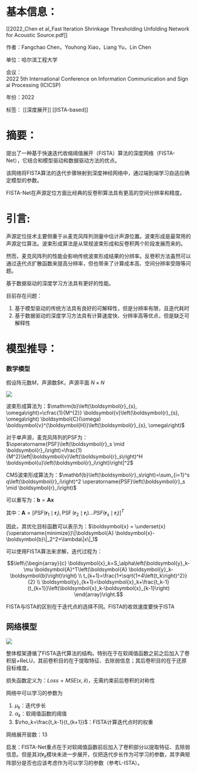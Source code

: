 # 基本信息：

[[2022_Chen et al_Fast Iteration Shrinkage Thresholding Unfolding Network for Acoustic Source.pdf]]

作者：Fangchao Chen，Youhong Xiao，Liang Yu，Lin Chen

单位：哈尔滨工程大学

会议：2022 5th International Conference on Information Communication and Signal Processing (ICICSP)

年份：2022

标签： [[深度展开]]  [[ISTA-based]] 

# 摘要：

提出了一种基于快速迭代收缩阈值展开（FISTA）算法的深度网络（FISTA-Net），它结合和模型驱动和数据驱动方法的优点。

该网络将FISTA算法的迭代步骤映射到深度神经网络中，通过端到端学习自适应确定模型的参数。

FISTA-Net在声源定位方面比经典的反卷积算法具有更高的空间分辨率和精度。

# 引言:

声源定位技术主要侧重于从麦克风阵列测量中估计声源位置。波束形成是最常用的声源定位算法。波束形成算法是从常规波束形成和反卷积两个阶段发展而来的。

然而，麦克风阵列的性能会影响传统波束形成结果的分辨率。反卷积方法虽然可以通过迭代点扩散函数来提高分辨率，但也带来了计算成本高、空间分辨率受限等问题。

基于数据驱动的深度学习方法具有更好的性能。

目前存在问题：

1.  基于模型驱动的传统方法具有良好的可解释性，但是分辨率有限，且迭代耗时
2.  基于数据驱动的深度学习方法具有计算速度快、分辨率高等优点，但是缺乏可解释性

# 模型推导：

### 数学模型

假设阵元数$M$，声源数$K，声源平面 $N\times N$

![](https://alidocs.oss-cn-zhangjiakou.aliyuncs.com/res/7jP2lRj7REG6l8g5/img/55984d64-8e7d-4622-a829-76c0d366310b.png)

波束形成算法为：$\mathrm{b}\left(\boldsymbol{r}_{s}, \omega\right)=\cfrac{1}{M^{2}} \boldsymbol{v}\left(\boldsymbol{r}_{s}, \omega\right) \boldsymbol{C}(\omega) \boldsymbol{v}^{\boldsymbol{H}}\left(\boldsymbol{r}_{s}, \omega\right)$

对于单声源，麦克风阵列的PSF为：$\operatorname{PSF}\left(\boldsymbol{r}_s \mid \boldsymbol{r}_i\right)=\frac{1}{M^2}\left|\boldsymbol{v}\left(\boldsymbol{r}_s\right)^H \boldsymbol{u}\left(\boldsymbol{r}_i\right)\right|^2$

CMS波束形成算法为：$\mathbf{b}\left(\boldsymbol{r}_s\right)=\sum_{i=1}^s q\left(\boldsymbol{r}_i\right)^2 \operatorname{PSF}\left(\boldsymbol{r}_s \mid \boldsymbol{r}_i\right)$

可以重写为：$\mathbf{b}=\mathbf{Ax }$

其中：$\mathbf{A} = \left[P S F\left(\boldsymbol{r}_1 \mid \boldsymbol{r}_i\right), \operatorname{PSF}\left(\boldsymbol{r}_2 \mid \boldsymbol{r}_i\right) \ldots P S F\left(\boldsymbol{r}_s \mid \boldsymbol{r}_i\right)\right]^T$

因此，其优化目标函数可以表示为：$\boldsymbol{x} = \underset{x}{\operatorname{minimize}}\|\boldsymbol{A} \boldsymbol{x}-\boldsymbol{b}\|_2^2+\lambda\|x\|_1$

可以使用FISTA算法来求解，迭代过程为：

$$\left\{\begin{array}{c} \boldsymbol{x}_k=S_\alpha\left(\boldsymbol{y}_k-\mu \boldsymbol{A}^T\left(\boldsymbol{A} \boldsymbol{y}_k-\boldsymbol{b}\right)\right) \\ t_{k+1}=\frac{1+\sqrt{1+4\left(t_k\right)^2}}{2} \\ \boldsymbol{y}_{k+1}=\boldsymbol{x}_k+\frac{t_k-1}{t_{k+1}}\left(\boldsymbol{x}_k-\boldsymbol{x}_{k-1}\right) \end{array}\right.$$

FISTA与ISTA的区别在于迭代点的选择不同。FISTA的收敛速度要快于ISTA

## 网络模型

![](https://alidocs.oss-cn-zhangjiakou.aliyuncs.com/res/7jP2lRj7REG6l8g5/img/4a217f77-00d2-4514-b8be-9e0a281e2666.png)

整体框架遵循了FISTA迭代算法的结构。特别在于在软阈值函数之前之后加入了卷积层+ReLU，其前卷积目的在于提取特征、去除弱信息；其后卷积目的在于还原目标维度。

损失函数定义为：$Loss=MSE(x, \hat{x})$，无需约束前后卷积的对称性

网络中可以学习的参数为

1.  $\mu_k$：迭代步长
2.  $\alpha_k$：软阈值函数的阈值
3.  $\rho_k=\frac{t_k-1}{t_{k+1}}$：FISTA计算迭代点时的权重

网络展开层数：13

启发：FISTA-Net重点在于对软阈值函数前后加入了卷积部分以提取特征、去除弱信息。但是其对$\boldsymbol{r}_k$模块未进一步展开，仅把迭代步长作为可学习的参数，其字典矩阵部分是否也应该考虑作为可以学习的参数（参考L-ISTA）。